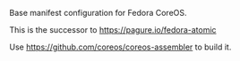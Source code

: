 Base manifest configuration for Fedora CoreOS.

This is the successor to https://pagure.io/fedora-atomic

Use https://github.com/coreos/coreos-assembler to build it.
